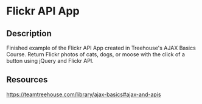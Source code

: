 <h1>Flickr API App</h1>

<h2>Description</h2>

Finished example of the Flickr API App created in Treehouse's AJAX Basics Course. Return Flickr photos of cats, dogs, or moose with the click of a button using jQuery and Flickr API.

<h2>Resources</h2>

https://teamtreehouse.com/library/ajax-basics#ajax-and-apis
